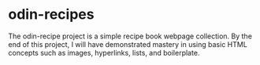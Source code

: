# odin-recipes
The odin-recipe project is a simple recipe book webpage collection.
By the end of this project, I will have demonstrated mastery in using basic HTML concepts such as images, hyperlinks, lists, and boilerplate.